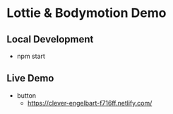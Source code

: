Lottie & Bodymotion Demo
========================================================

Local Development
--------------------------------------------------------

- npm start


Live Demo
--------------------------------------------------------

- button
  - https://clever-engelbart-f716ff.netlify.com/
